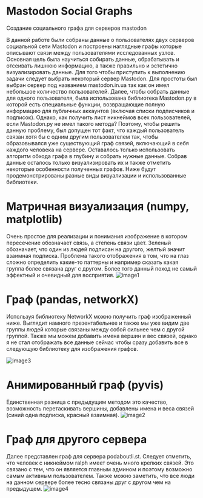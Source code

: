 # Mastodon Social Graphs
Создание социального графа для серверов mastodon

В данной работе были собраны данные о пользователях двух серверов социальной сети Mastodon и построены наглядные графы которые описывают связи между пользователями исследованных узлов. Основная цель была научиться собирать данные, обрабатывать и отсеивать лишнюю информацию, а также правильно и эстетично визуализировать данные. 
Для того чтобы приступить к выполнению задачи следует выбрать некоторый сервер Mastodon.  Для простоты был выбран сервер под названием mastodon.in.ua так как он имел небольшое количество пользователей. Далее, чтобы собрать данные для одного пользователя, была использована библиотека Mastodon.py в которой есть специальные функции, возвращающие полную информацию для публичных аккаунтов (включая списки подписчиков и подписок). Однако, как получить лист никнеймов всех пользователей, если Mastodon.py не имел такого метода?  Поэтому, чтобы решить данную проблему, был допущен тот факт, что каждый пользователь связан хотя бы с одним другим пользователем так, чтобы образовывался уже существующий граф связей, включающий в себя каждого человека на сервере. Оставалось только использовать алгоритм обхода графа в глубину и собрать нужные данные. 
Собрав данные осталось только визуализировать их и также отметить некоторые особенности полученных графов. Ниже будут продемонстрированы разные виды визуализации и использованные библиотеки.
# Матричная визуализация (numpy, matplotlib)
Очень простое для реализации и понимания изображение в котором пересечение обозначает связь, а степень связи цвет. Зеленый обозначает,  что один из людей подписан на другого, желтый значит взаимная подписка. Проблема такого отображения в том,  что на глаз сложно определить какие-то паттерны и например сказать какая группа более связана друг с другом. Более того данный поход не самый эффектный и очевидный для восприятия.
![image1](https://user-images.githubusercontent.com/91324982/230053946-5b0d5d4b-86b9-41da-8473-3c49c0bcbdc7.png)
# Граф (pandas, networkX)
Используя библиотеку NetworkX можно получить граф изображенный ниже. Выглядит намного презентабельнее и также мы уже видим две группы людей которые связаны между собой сильнее чем с другой группой. Также мы можем добавить имена вершин и вес связей, однако я не стал отображать все данные сейчас чтобы сразу добавить все в следующую библиотеку для изображения графов. 

![image3](https://user-images.githubusercontent.com/91324982/230054754-3e2f2446-d14b-405a-9e40-4a862c45d5d8.png)
# Анимированный граф (pyvis)
Единственная разница с предыдущим методом это качество, возможность перетаскивать вершины, добавлены имена и веса связей (синий одна подписка, красный взаимная). 
![image2](https://user-images.githubusercontent.com/91324982/230055036-5329d086-2442-461e-a6be-6d83da92ac43.png)
# Граф для другого сервера
Далее представлен граф для сервера podaboutli.st. Следует отметить, что человек с никнеймом ralph имеет очень много крепких связей. Это связано с тем, что он является главным админом и поэтому возможно самым активным пользователем. Также можно заметить, что все люди на данном сервере более тесно связаны друг с другом чем на предыдущем. 
![image4](https://user-images.githubusercontent.com/91324982/230055350-da3dbc93-4efd-43f4-af35-47861342504b.png)
